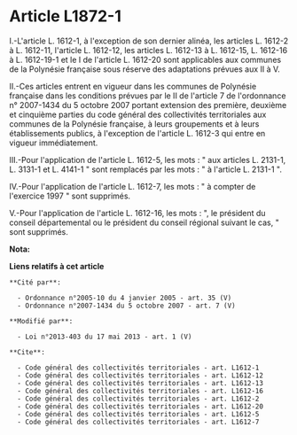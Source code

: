 # Article L1872-1

I.-L'article L. 1612-1, à l'exception de son dernier alinéa, les articles L. 1612-2 à L. 1612-11, l'article L. 1612-12, les
articles L. 1612-13 à L. 1612-15, L. 1612-16 à L. 1612-19-1 et le I de l'article L. 1612-20 sont applicables aux communes de
la Polynésie française sous réserve des adaptations prévues aux II à V. 

II.-Ces articles entrent en vigueur dans les communes de Polynésie française dans les conditions prévues par le II de
l'article 7 de l'ordonnance n° 2007-1434 du 5 octobre 2007 portant extension des première, deuxième et cinquième parties du
code général des collectivités territoriales aux communes de la Polynésie française, à leurs groupements et à leurs
établissements publics, à l'exception de l'article L. 1612-3 qui entre en vigueur immédiatement. 

III.-Pour l'application de l'article L. 1612-5, les mots : " aux articles L. 2131-1, L. 3131-1 et L. 4141-1 " sont remplacés
par les mots : " à l'article L. 2131-1 ". 

IV.-Pour l'application de l'article L. 1612-7, les mots : " à compter de l'exercice 1997 " sont supprimés. 

V.-Pour l'application de l'article L. 1612-16, les mots : ", le président du conseil départemental  ou le président du
conseil régional suivant le cas, " sont supprimés.

**Nota:**



**Liens relatifs à cet article**

	**Cité par**:

	  - Ordonnance n°2005-10 du 4 janvier 2005 - art. 35 (V)
	  - Ordonnance n°2007-1434 du 5 octobre 2007 - art. 7 (V)

	**Modifié par**:

	  - Loi n°2013-403 du 17 mai 2013 - art. 1 (V)

	**Cite**:

	  - Code général des collectivités territoriales - art. L1612-1
	  - Code général des collectivités territoriales - art. L1612-12
	  - Code général des collectivités territoriales - art. L1612-13
	  - Code général des collectivités territoriales - art. L1612-16
	  - Code général des collectivités territoriales - art. L1612-2
	  - Code général des collectivités territoriales - art. L1612-20
	  - Code général des collectivités territoriales - art. L1612-5
	  - Code général des collectivités territoriales - art. L1612-7
